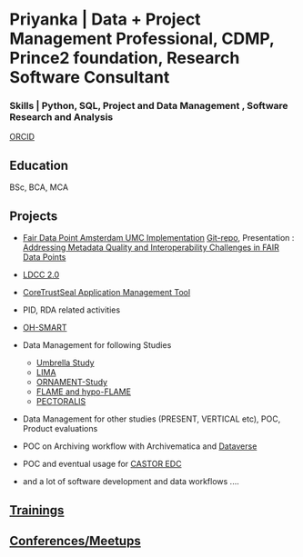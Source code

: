 # Priyanka | Data + Project Management Professional, CDMP, Prince2 foundation, Research Software Consultant

### Skills | Python, SQL, Project and Data Management , Software Research and Analysis

[ORCID](https://orcid.org/0000-0002-6844-6493)

## Education
BSc, BCA, MCA

## Projects
 - [Fair Data Point Amsterdam UMC Implementation](https://www.fairdatapoint.org/) [Git-repo](https://github.com/AmsterdamUMC/FDP_AMS/tree/myDRE), Presentation : [Addressing Metadata Quality and Interoperability Challenges in FAIR Data Points](https://github.com/priya-gitTest/Priyanka_works/blob/main/assets/pdf/Outstanding%20Challenges%20in%20Federated%20Data%20Reuse_%20Data%20Quality%20in%20FAIR%20Data%20Points_v1.pdf)
 - [LDCC 2.0](https://www.nwo.nl/en/projects/ict001ldcc2013)
 - [CoreTrustSeal Application Management Tool](https://amt.coretrustseal.org/)
 - PID, RDA related activities
 - [OH-SMART](https://ohsmart.datastations.nl/)
 - Data Management for following Studies
    - [Umbrella Study](https://www.umcutrecht.nl/nl/wetenschappelijk-onderzoek/umbrella)
    - [LIMA](https://www.umcutrecht.nl/nl/wetenschappelijk-onderzoek/lima-studie)
    - [ORNAMENT-Study](https://www.onderzoekbijkanker.nl/trials-zoeken/trial/971/ornament-studie-borstkanker.html)
    - [FLAME and hypo-FLAME](https://www.avl.nl/nieuwsberichten/2021/bestralings-boost-verlaagt-kans-op-terugkeer-prostaatkanker/)
    - [PECTORALIS](https://www.kanker.nl/trials/1113-pectoralis-studie-hoofd-halskanker-keelkanker-strottenhoofdkanker)

 - Data Management for other studies (PRESENT, VERTICAL etc), POC, Product evaluations
 - POC on Archiving workflow with Archivematica and [Dataverse](https://dataverse.nl/dataverse/UMCU)
 - POC and eventual usage for [CASTOR EDC](https://data.castoredc.com/)
- and a lot of software development and data workflows ....

## [Trainings](/Trainings.md)

## [Conferences/Meetups](/Conferences_Meetups.md)
